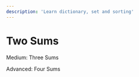 ```yaml
---
description: 'Learn dictionary, set and sorting'
---
```


# Two Sums





Medium: Three Sums

Advanced: Four Sums

